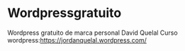 # Wordpressgratuito
Wordpress gratuito de marca personal 
David Quelal
Curso
wordpress:https://jordanquelal.wordpress.com/

